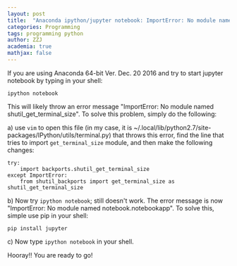 ```yaml
---
layout: post
title:  "Anaconda ipython/jupyter notebook: ImportError: No module named shutil_get_terminal_size"
categories: Programming
tags: programming python
author: ZZJ
academia: true
mathjax: false
---
```

If you are using Anaconda 64-bit Ver. Dec. 20 2016 and try to start jupyter notebook by typing in your shell:
```
ipython notebook
```
This will likely throw an error message "ImportError: No module named shutil_get_terminal_size". To solve this problem, simply do the following:



a) use `vim` to open this file (in my case, it is ~/.local/lib/python2.7/site-packages/IPython/utils/terminal.py) that throws this error, find the line that tries to import `get_terminal_size` module, and then make the following changes:

```
try:
    import backports.shutil_get_terminal_size
except ImportError:
    from shutil_backports import get_terminal_size as shutil_get_terminal_size
```

b) Now try `ipython notebook`; still doesn't work. The error message is now "ImportError: No module named notebook.notebookapp". To solve this, simple use pip in your shell:

```
pip install jupyter
```

c) Now type `ipython notebook` in your shell.

Hooray!! You are ready to go!